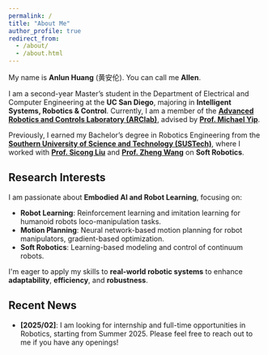 ```yaml
---
permalink: /
title: "About Me"
author_profile: true
redirect_from: 
  - /about/
  - /about.html
---
```


My name is **Anlun Huang** (黄安伦). You can call me **Allen**.

I am a second-year Master’s student in the Department of Electrical and Computer Engineering at the **UC San Diego**, majoring in **Intelligent Systems, Robotics & Control**. Currently, I am a member of the **[Advanced Robotics and Controls Laboratory (ARClab)](https://ucsdarclab.com/)**, advised by **[Prof. Michael Yip](https://yip.eng.ucsd.edu/)**.

Previously, I earned my Bachelor’s degree in Robotics Engineering from the **[Southern University of Science and Technology (SUSTech)](https://www.sustech.edu.cn/)**, where I worked with **[Prof. Sicong Liu](https://www.sustech.edu.cn/en/faculties/liusicong.html)** and **[Prof. Zheng Wang](https://scholar.google.com/citations?hl=en&user=2NSTu2EAAAAJ&view_op=list_works&sortby=pubdate)** on **Soft Robotics**.


## **Research Interests**
I am passionate about **Embodied AI and Robot Learning**, focusing on:
- **Robot Learning**: Reinforcement learning and imitation learning for humanoid robots loco-manipulation tasks.
- **Motion Planning**: Neural network-based motion planning for robot manipulators, gradient-based optimization.
- **Soft Robotics**: Learning-based modeling and control of continuum robots.

I'm eager to apply my skills to **real-world robotic systems** to enhance **adaptability**, **efficiency**, and **robustness**.

## **Recent News**
- **[2025/02]**: I am looking for internship and full-time opportunities in Robotics, starting from Summer 2025. Please feel free to reach out to me if you have any openings!
